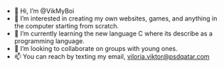 - 👋 Hi, I’m @VikMyBoi
- 👀 I’m interested in creating my own websites, games, and anything in the computer starting from scratch.
- 🌱 I’m currently learning the new language C where its describe as a programming language.
- 💞️ I’m looking to collaborate on groups with young ones.
- 📫 You can reach by texting my email, viloria.viktor@psdqatar.com

<!---
VikMyBoi/VikMyBoi is a ✨ special ✨ repository because its `README.md` (this file) appears on your GitHub profile.
You can click the Preview link to take a look at your changes.
--->
